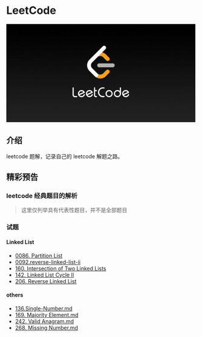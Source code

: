 # LeetCode

![leetcode.jpeg](./fucking-algo-text/assets/leetcode.jpeg)

## 介绍

leetcode 题解，记录自己的 leetcode 解题之路。

## 精彩预告
### leetcode 经典题目的解析

> 这里仅列举具有代表性题目，并不是全部题目

### 试题
#### Linked List

- [0086. Partition List](./fucking-algo-text/problems/链表/86.&#32;Partition&#32;List.md)
- [0092.reverse-linked-list-ii](./fucking-algo-text/problems/链表/92.&#32;Reverse&#32;Linked&#32;List&#32;II.md)
- [160. Intersection of Two Linked Lists](./fucking-algo-text/problems/链表/160.&#32;Intersection&#32;of&#32;Two&#32;Linked&#32;Lists.md)
- [142. Linked List Cycle II](./fucking-algo-text/problems/链表/142.&#32;Linked&#32;List&#32;Cycle&#32;II.md)
- [206. Reverse Linked List](./fucking-algo-text/problems/链表/206.&#32;Reverse&#32;Linked&#32;List.md)

#### others
- [136.Single-Number.md](./fucking-algo-text/problems/136.Single-Number.md)
- [169. Majority Element.md](./fucking-algo-text/problems/169.Majority-Element.md)
- [242. Valid Anagram.md](./fucking-algo-text/problems/242.Valid-Anagram.md)
- [268. Missing Number.md](./fucking-algo-text/problems/268.Missing-Number.md)
